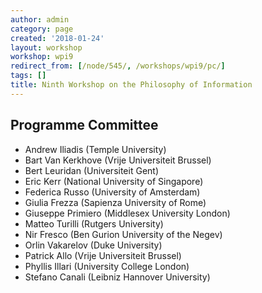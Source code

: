 ```yaml
---
author: admin
category: page
created: '2018-01-24'
layout: workshop
workshop: wpi9
redirect_from: [/node/545/, /workshops/wpi9/pc/]
tags: []
title: Ninth Workshop on the Philosophy of Information
---
```


## Programme Committee

  * Andrew Iliadis (Temple University)
  * Bart Van Kerkhove (Vrije Universiteit Brussel)
  * Bert Leuridan (Universiteit Gent)
  * Eric Kerr (National University of Singapore)
  * Federica Russo (University of Amsterdam)
  * Giulia Frezza (Sapienza University of Rome)
  * Giuseppe Primiero (Middlesex University London)
  * Matteo Turilli (Rutgers University)
  * Nir Fresco (Ben Gurion University of the Negev)
  * Orlin Vakarelov (Duke University)
  * Patrick Allo (Vrije Universiteit Brussel)
  * Phyllis Illari (University College London)
  * Stefano Canali (Leibniz Hannover University)

  
  
  
  
  
  
  
  
  
  

